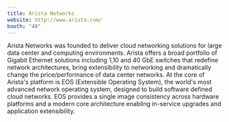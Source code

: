 ```yaml
---
title: Arista Networks
website: http://www.arista.com/
booth: "48"
---
```


Arista Networks was founded to deliver cloud networking solutions for large data center and computing environments. Arista offers a broad portfolio of Gigabit Ethernet solutions including 1,10 and 40 GbE switches that redefine network architectures, bring extensibility to networking and dramatically change the price/performance of data center networks. At the core of Arista's platform is EOS (Extensible Operating System), the world's most advanced network operating system, designed to build software defined cloud networks. EOS provides a single image consistency across hardware platforms and a modern core architecture enabling in-service upgrades and application extensibility.
